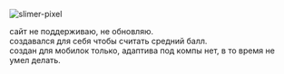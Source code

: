 ![slimer-pixel](https://github.com/GreaterBerg/GreaterBerg.github.io/assets/125074932/47113135-866c-4032-83ab-9edb321c1f53)

сайт не поддерживаю, не обновляю. </br>
создавался для себя чтобы считать средний балл. </br>
создан для мобилок только, адаптива под компы нет, в то время не умел делать.
